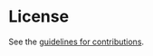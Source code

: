 # License

See the
[guidelines for contributions](https://github.com/pthatcher/avtcore-rtp-sframe/blob/main/CONTRIBUTING.md).

